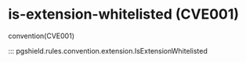 # is-extension-whitelisted (CVE001)

convention(CVE001)

::: pgshield.rules.convention.extension.IsExtensionWhitelisted

